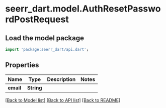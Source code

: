 # seerr_dart.model.AuthResetPasswordPostRequest

## Load the model package
```dart
import 'package:seerr_dart/api.dart';
```

## Properties
Name | Type | Description | Notes
------------ | ------------- | ------------- | -------------
**email** | **String** |  | 

[[Back to Model list]](../README.md#documentation-for-models) [[Back to API list]](../README.md#documentation-for-api-endpoints) [[Back to README]](../README.md)


